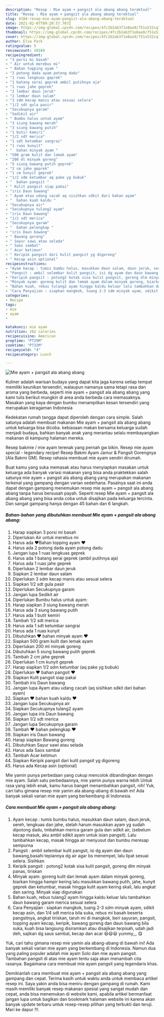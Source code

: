 ```yaml
---
description: "Resep : Mie ayam + pangsit ala abang abang teraktual"
title: "Resep : Mie ayam + pangsit ala abang abang teraktual"
slug: 4104-resep-mie-ayam-pangsit-ala-abang-abang-teraktual
date: 2021-02-07T09:20:57.767Z
image: https://img-global.cpcdn.com/recipes/4fc2b2ab3f1e8aa9/751x532cq70/mie-ayam-pangsit-ala-abang-abang-foto-resep-utama.jpg
thumbnail: https://img-global.cpcdn.com/recipes/4fc2b2ab3f1e8aa9/751x532cq70/mie-ayam-pangsit-ala-abang-abang-foto-resep-utama.jpg
cover: https://img-global.cpcdn.com/recipes/4fc2b2ab3f1e8aa9/751x532cq70/mie-ayam-pangsit-ala-abang-abang-foto-resep-utama.jpg
author: Elva Park
ratingvalue: 5
reviewcount: 10189
recipeingredient:
- "3 porsi mi basah"
- " Air untuk merebus mi"
- " Bahan topping ayam "
- "2 potong dada ayam potong dadu"
- "1 ruas lengkuas geprek"
- "1 batang serai geprek ambil putihnya aja"
- "1 ruas jahe geprek"
- "2 lembar daun jeruk"
- "2 lembar daun salam"
- "3 sdm kecap manis atau sesuai selera"
- "1/2 sdt gula pasir"
- "Secukupnya garam"
- "Sedikit air"
- " Bumbu halus untuk ayam"
- "3 siung bawang merah"
- "3 siung bawang putih"
- "1 butir kemiri"
- "1/2 sdt merica"
- "1 sdt ketumbar sangrai"
- "1 ruas kunyit"
- "  bahan minyak ayam "
- "500 gram kulit dan lemak ayam"
- "200 ml minyak goreng"
- "5 siung bawang putih geprek"
- "2 cm jahe geprek"
- "1 cm kunyit geprek"
- "1/2 sdm ketumbar aq pake yg bubuk"
- "  bahan pangsit "
- " Kulit pangsit siap pakai"
- "iris Daun bawang"
- " Ayam atau udang cacah aq sisihkan sdkit dari bahan ayam"
- "  bahan kuah kaldu "
- "Secukupnya air"
- "Secukupnya tulang2 ayam"
- "iris Daun bawang"
- "1/2 sdt merica"
- "Secukupnya garam"
- "  bahan pelengkap "
- "iris Daun bawang"
- " Bawang goreng"
- " Sayur sawi atau selada"
- " Saos sambal"
- " Acar ketimun"
- " Keripik pangsit dari kulit pangsit yg digoreng"
- " Kecap asin optional"
recipeinstructions:
- "Ayam kecap : tumis bumbu halus, masukkan daun salam, daun jeruk, sereh, lengkuas dan jahe, stelah harum masukkan ayam yg sudah dipotong dadu, tmbahkan merica garam gula dan sdikit air, (sebelum kecap masuk, aku ambil sdikit ayam untuk isian pangsit). Lalu tambahkan kecap, masak hingga air menyusut dan bumbu meresap sempurna"
- "Pangsit : ambil selembar kulit pangsit, isi dg ayam dan daun bawang,basahi tepiannya dg air agar bs menempel, lalu lipat sesuai selera. Sisihkan"
- "Keripik pangsit : potong2 kotak sisa kulit pangsit, goreng dlm minyak panas, tiriskan"
- "Minyak ayam: goreng kulit dan lemak ayam dalam minyak goreng, biarkan hingga hampir kering lalu masukkan bawang putih, jahe, kunyit geprek dan ketumbar, masak hingga kulit ayam kering skali, lalu angkat dan saring. Minyak siap digunakan"
- "Bahan kuah, rebus tulang2 ayam hingga kaldu keluar lalu tambahkan daun bawang garam merica sesuai selera"
- "Cara Penyajian : siapkan mangkok, tuang 2-3 sdm minyak ayam, sdikit kecap asin, dan 1/4 sdt merica bila suka, rebus mi basah beserta pangsitnya, angkat tiriskan, taruh mi di mangkok, beri sayuran, pangsit, topping ayam kecap, keripik, bawang goreng dan daun bawang bila suka, kuah bisa langsung disiramkan atau disajikan terpisah, udah jadi deh, sajikan dg saus sambal, kecap dan acar 😃😃😃 yummy,,, 😋"
categories:
- Recipe
tags:
- mie
- ayam
- 

katakunci: mie ayam  
nutrition: 262 calories
recipecuisine: American
preptime: "PT29M"
cooktime: "PT32M"
recipeyield: "4"
recipecategory: Lunch

---
```



![Mie ayam + pangsit ala abang abang](https://img-global.cpcdn.com/recipes/4fc2b2ab3f1e8aa9/751x532cq70/mie-ayam-pangsit-ala-abang-abang-foto-resep-utama.jpg)

Kuliner adalah warisan budaya yang dapat kita jaga karena setiap tempat memiliki keunikan tersendiri, walaupun namanya sama tetapi rasa dan aroma yang berbeda, seperti mie ayam + pangsit ala abang abang yang kami tulis berikut mungkin di area anda berbeda cara memasaknya. Masakan yang kaya dengan bumbu menampilkan kesan tersendiri yang merupakan keragaman Indonesia

Kedekatan rumah tangga dapat diperoleh dengan cara simple. Salah satunya adalah membuat makanan Mie ayam + pangsit ala abang abang untuk keluarga bisa dicoba. kebiasaan makan bersama keluarga sudah menjadi budaya, bahkan banyak anak yang merantau selalu membayangkan makanan di kampung halaman mereka.

Resep bakmie / mie ayam terenak yang pernah gw bikin. Resep mie ayam special - legendary recipe! Resep Bakmi Ayam Jamur &amp; Pangsit Gorengnya [Ala Bakmi GM]. Resep rahasia membuat mie ayam sendiri dirumah.

Buat kamu yang suka memasak atau harus menyiapkan masakan untuk keluarga ada banyak variasi makanan yang bisa anda praktekkan salah satunya mie ayam + pangsit ala abang abang yang merupakan makanan terkenal yang gampang dengan varian sederhana. Pasalnya saat ini anda dapat dengan gampang menemukan resep mie ayam + pangsit ala abang abang tanpa harus bersusah payah.
Seperti resep Mie ayam + pangsit ala abang abang yang bisa anda coba untuk disajikan pada keluarga tercinta. Dan sangat gampang hanya dengan 45 bahan dan 6 langkah.


<!--inarticleads1-->

##### Bahan-bahan yang dibutuhkan membuat Mie ayam + pangsit ala abang abang:

1. Harap siapkan 3 porsi mi basah
1. Diperlukan  Air untuk merebus mi
1. Harus ada  ❤Bahan topping ayam ❤
1. Harus ada 2 potong dada ayam potong dadu
1. Jangan lupa 1 ruas lengkuas geprek
1. Harus ada 1 batang serai geprek (ambil putihnya aja)
1. Harus ada 1 ruas jahe geprek
1. Diperlukan 2 lembar daun jeruk
1. Siapkan 2 lembar daun salam
1. Diperlukan 3 sdm kecap manis atau sesuai selera
1. Siapkan 1/2 sdt gula pasir
1. Diperlukan Secukupnya garam
1. Jangan lupa Sedikit air
1. Diperlukan  Bumbu halus untuk ayam:
1. Harap siapkan 3 siung bawang merah
1. Harus ada 3 siung bawang putih
1. Harus ada 1 butir kemiri
1. Tambah 1/2 sdt merica
1. Harus ada 1 sdt ketumbar sangrai
1. Harus ada 1 ruas kunyit
1. Dibutuhkan  ❤ bahan minyak ayam ❤
1. Siapkan 500 gram kulit dan lemak ayam
1. Diperlukan 200 ml minyak goreng
1. Dibutuhkan 5 siung bawang putih geprek
1. Tambah 2 cm jahe geprek
1. Diperlukan 1 cm kunyit geprek
1. Harap siapkan 1/2 sdm ketumbar (aq pake yg bubuk)
1. Diperlukan  ❤ bahan pangsit ❤
1. Siapkan  Kulit pangsit siap pakai
1. Tambah iris Daun bawang
1. Jangan lupa  Ayam atau udang cacah (aq sisihkan sdkit dari bahan ayam)
1. Siapkan  ❤ bahan kuah kaldu ❤
1. Jangan lupa Secukupnya air
1. Siapkan Secukupnya tulang2 ayam
1. Jangan lupa iris Daun bawang
1. Siapkan 1/2 sdt merica
1. Jangan lupa Secukupnya garam
1. Tambah  ❤ bahan pelengkap ❤
1. Siapkan iris Daun bawang
1. Harap siapkan  Bawang goreng
1. Dibutuhkan  Sayur sawi atau selada
1. Harus ada  Saos sambal
1. Tambah  Acar ketimun
1. Siapkan  Keripik pangsit dari kulit pangsit yg digoreng
1. Harus ada  Kecap asin (optional)


Mie yamin punya perbedaan yang cukup mencolok dibandingkan dengan mie ayam. Salah satu perbedaannya, mie yamin punya warna lebih Untuk rasa yang lebih enak, kamu harus banget menambahkan pangsit, nih! Yuk, cari tahu gimana resep mie yamin ala abang-abang di bawah ini! Ada banyak sekali varian mie ayam yang berkembang di Indonesia. 

<!--inarticleads2-->

##### Cara membuat  Mie ayam + pangsit ala abang abang:

1. Ayam kecap : tumis bumbu halus, masukkan daun salam, daun jeruk, sereh, lengkuas dan jahe, stelah harum masukkan ayam yg sudah dipotong dadu, tmbahkan merica garam gula dan sdikit air, (sebelum kecap masuk, aku ambil sdikit ayam untuk isian pangsit). Lalu tambahkan kecap, masak hingga air menyusut dan bumbu meresap sempurna
1. Pangsit : ambil selembar kulit pangsit, isi dg ayam dan daun bawang,basahi tepiannya dg air agar bs menempel, lalu lipat sesuai selera. Sisihkan
1. Keripik pangsit : potong2 kotak sisa kulit pangsit, goreng dlm minyak panas, tiriskan
1. Minyak ayam: goreng kulit dan lemak ayam dalam minyak goreng, biarkan hingga hampir kering lalu masukkan bawang putih, jahe, kunyit geprek dan ketumbar, masak hingga kulit ayam kering skali, lalu angkat dan saring. Minyak siap digunakan
1. Bahan kuah, rebus tulang2 ayam hingga kaldu keluar lalu tambahkan daun bawang garam merica sesuai selera
1. Cara Penyajian : siapkan mangkok, tuang 2-3 sdm minyak ayam, sdikit kecap asin, dan 1/4 sdt merica bila suka, rebus mi basah beserta pangsitnya, angkat tiriskan, taruh mi di mangkok, beri sayuran, pangsit, topping ayam kecap, keripik, bawang goreng dan daun bawang bila suka, kuah bisa langsung disiramkan atau disajikan terpisah, udah jadi deh, sajikan dg saus sambal, kecap dan acar 😃😃😃 yummy,,, 😋


Yuk, cari tahu gimana resep mie yamin ala abang-abang di bawah ini! Ada banyak sekali varian mie ayam yang berkembang di Indonesia. Namun dua yang paling populer adalah mie ayam Solo dan mie ayam pangsit. Tambahan pangsit di atas mie ayam tentu saja akan menambah cita rasanya. Bagaimana cara membuat mie ayam pangsit yang legendaris khas. 

Demikianlah cara membuat mie ayam + pangsit ala abang abang yang gampang dan cepat. Terima kasih untuk waktu anda untuk membaca artikel resep ini. Saya yakin anda bisa meniru dengan gampang di rumah. Kami masih memiliki banyak resep makanan spesial yang sangat mudah dan cepat, anda bisa menemukan di website kami, apabila artikel bermanfaat jangan lupa untuk bagikan dan bookmark halaman website ini karena akan banyak update terbaru untuk resep-resep pilihan yang terbukti dan teruji. Mari ke dapur !!!. 
